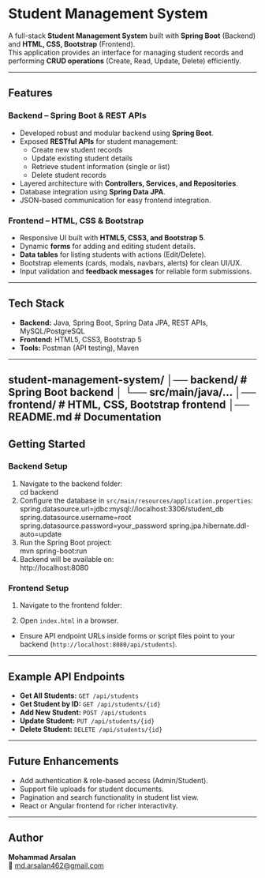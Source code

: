 # Student Management System  

A full-stack **Student Management System** built with **Spring Boot** (Backend) and **HTML, CSS, Bootstrap** (Frontend).  
This application provides an interface for managing student records and performing **CRUD operations** (Create, Read, Update, Delete) efficiently.  

---

## Features  

### Backend – Spring Boot & REST APIs  
- Developed robust and modular backend using **Spring Boot**.  
- Exposed **RESTful APIs** for student management:  
  - Create new student records  
  - Update existing student details  
  - Retrieve student information (single or list)  
  - Delete student records  
- Layered architecture with **Controllers, Services, and Repositories**.  
- Database integration using **Spring Data JPA**.  
- JSON-based communication for easy frontend integration.  

### Frontend – HTML, CSS & Bootstrap  
- Responsive UI built with **HTML5, CSS3, and Bootstrap 5**.  
- Dynamic **forms** for adding and editing student details.  
- **Data tables** for listing students with actions (Edit/Delete).  
- Bootstrap elements (cards, modals, navbars, alerts) for clean UI/UX.  
- Input validation and **feedback messages** for reliable form submissions.  

---

## Tech Stack  

- **Backend:** Java, Spring Boot, Spring Data JPA, REST APIs, MySQL/PostgreSQL  
- **Frontend:** HTML5, CSS3, Bootstrap 5  
- **Tools:** Postman (API testing), Maven  

---
student-management-system/
│── backend/ # Spring Boot backend
│ └── src/main/java/...
│── frontend/ # HTML, CSS, Bootstrap frontend
│── README.md # Documentation
---

## Getting Started  

### Backend Setup  

1. Navigate to the backend folder:  
cd backend
2. Configure the database in `src/main/resources/application.properties`:  
spring.datasource.url=jdbc:mysql://localhost:3306/student_db
spring.datasource.username=root
spring.datasource.password=your_password
spring.jpa.hibernate.ddl-auto=update
3. Run the Spring Boot project:  
mvn spring-boot:run
4. Backend will be available on:  
http://localhost:8080

### Frontend Setup  

1. Navigate to the frontend folder:  

2. Open `index.html` in a browser.  
- Ensure API endpoint URLs inside forms or script files point to your backend (`http://localhost:8080/api/students`).  

---

## Example API Endpoints  

- **Get All Students:** `GET /api/students`  
- **Get Student by ID:** `GET /api/students/{id}`  
- **Add New Student:** `POST /api/students`  
- **Update Student:** `PUT /api/students/{id}`  
- **Delete Student:** `DELETE /api/students/{id}`  

---

## Future Enhancements  

- Add authentication & role-based access (Admin/Student).  
- Support file uploads for student documents.  
- Pagination and search functionality in student list view.  
- React or Angular frontend for richer interactivity.  

---

## Author  

**Mohammad Arsalan**  
📧 [md.arsalan462@gmail.com](mailto:md.arsalan462@gmail.com)  


